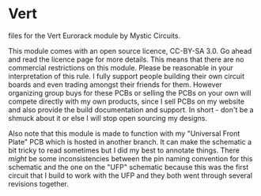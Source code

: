 # Vert
files for the Vert Eurorack module by Mystic Circuits.

This module comes with an open source licence, CC-BY-SA 3.0.  Go ahead and read the licence page for more details. This means that there are no commercial restrictions on this module.  Please be reasonable in your interpretation of this rule.  I fully support people building their own circuit boards and even trading amongst their friends for them.  However organizing group buys for these PCBs or selling the PCBs on your own will compete directly with my own products, since I sell PCBs on my website and also provide the build documentation and support.  In short - don't be a shmuck about it or else I will stop open sourcing my designs.

Also note that this module is made to function with my "Universal Front Plate" PCB which is hosted in another branch.  It can make the schematic a bit tricky to read sometimes but I did my best to annotate things.  There *might* be some inconsistencies between the pin naming convention for this schematic and the one on the "UFP" schematic because this was the first circuit that I build to work with the UFP and they both went through several revisions together.
